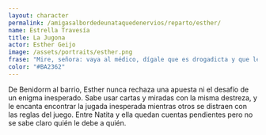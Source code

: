 ```yaml
---
layout: character
permalink: /amigasalbordedeunataquedenervios/reparto/esther/
name: Estrella Travesía
title: La Jugona
actor: Esther Geijo
image: /assets/portraits/esther.png
frase: "Mire, señora: vaya al médico, dígale que es drogadicta y que le extienda una receta."
color: "#BA2362"
---
```

De Benidorm al barrio, Esther nunca rechaza una apuesta ni el desafío de un enigma inesperado. Sabe usar cartas y miradas con la misma destreza, y le encanta encontrar la jugada inesperada mientras otros se distraen con las reglas del juego. Entre Natita y ella quedan cuentas pendientes pero no se sabe claro quién le debe a quién.